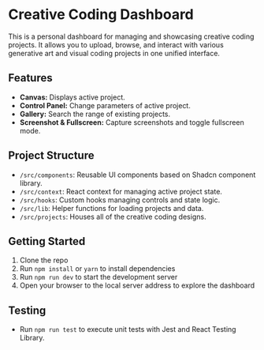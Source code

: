 # Creative Coding Dashboard

This is a personal dashboard for managing and showcasing creative coding projects. It allows you to upload, browse, and interact with various generative art and visual coding projects in one unified interface.

## Features

- **Canvas:** Displays active project.
- **Control Panel:** Change parameters of active project.
- **Gallery:** Search the range of existing projects.
- **Screenshot & Fullscreen:** Capture screenshots and toggle fullscreen mode.

## Project Structure

- `/src/components`: Reusable UI components based on Shadcn component library.
- `/src/context`: React context for managing active project state.
- `/src/hooks`: Custom hooks managing controls and state logic.
- `/src/lib`: Helper functions for loading projects and data.
- `/src/projects`: Houses all of the creative coding designs.

## Getting Started

1. Clone the repo
2. Run `npm install` or `yarn` to install dependencies
3. Run `npm run dev` to start the development server
4. Open your browser to the local server address to explore the dashboard

## Testing

- Run `npm run test` to execute unit tests with Jest and React Testing Library.
